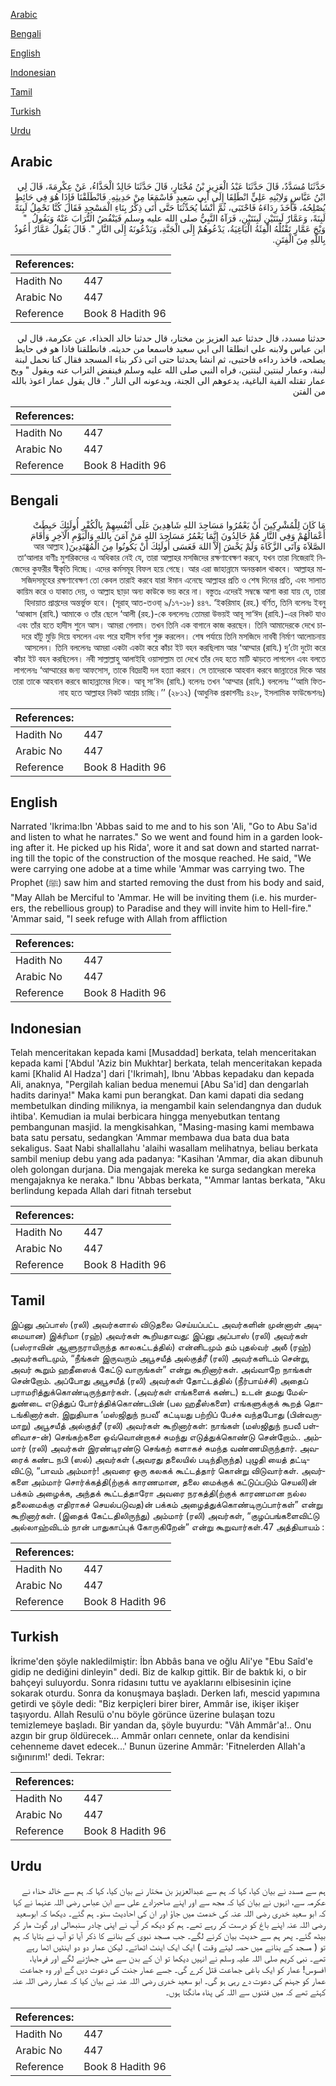 [Arabic](#arabic)

[Bengali](#bengali)

[English](#english)

[Indonesian](#indonesian)

[Tamil](#tamil)

[Turkish](#turkish)

[Urdu](#urdu)

## Arabic


<div dir="rtl" lang="ar" style={{fontSize:'larger',backgroundColor:'#f8f9fa',padding:20}}>
حَدَّثَنَا مُسَدَّدٌ، قَالَ حَدَّثَنَا عَبْدُ الْعَزِيزِ بْنُ مُخْتَارٍ، قَالَ حَدَّثَنَا خَالِدٌ الْحَذَّاءُ، عَنْ عِكْرِمَةَ، قَالَ لِي ابْنُ عَبَّاسٍ وَلاِبْنِهِ عَلِيٍّ انْطَلِقَا إِلَى أَبِي سَعِيدٍ فَاسْمَعَا مِنْ حَدِيثِهِ‏.‏ فَانْطَلَقْنَا فَإِذَا هُوَ فِي حَائِطٍ يُصْلِحُهُ، فَأَخَذَ رِدَاءَهُ فَاحْتَبَى، ثُمَّ أَنْشَأَ يُحَدِّثُنَا حَتَّى أَتَى ذِكْرُ بِنَاءِ الْمَسْجِدِ فَقَالَ كُنَّا نَحْمِلُ لَبِنَةً لَبِنَةً، وَعَمَّارٌ لَبِنَتَيْنِ لَبِنَتَيْنِ، فَرَآهُ النَّبِيُّ صلى الله عليه وسلم فَيَنْفُضُ التُّرَابَ عَنْهُ وَيَقُولُ ‏ "‏ وَيْحَ عَمَّارٍ تَقْتُلُهُ الْفِئَةُ الْبَاغِيَةُ، يَدْعُوهُمْ إِلَى الْجَنَّةِ، وَيَدْعُونَهُ إِلَى النَّارِ ‏"‏‏.‏ قَالَ يَقُولُ عَمَّارٌ أَعُوذُ بِاللَّهِ مِنَ الْفِتَنِ‏.‏
</div>
<div style={{backgroundColor:'#f8f9fa',padding:20, marginBottom: 10}}><table> <thead> <tr> <th>References:</th> <th></th> </tr> </thead> <tbody><tr><td>Hadith No</td><td>447</td></tr><tr><td>Arabic No</td><td>447</td></tr><tr><td>Reference</td><td>Book 8 Hadith 96</td></tr></tbody></table></div>


<div dir="rtl" lang="ar" style={{fontSize:'larger',backgroundColor:'#f8f9fa',padding:20}}>
حدثنا مسدد، قال حدثنا عبد العزيز بن مختار، قال حدثنا خالد الحذاء، عن عكرمة، قال لي ابن عباس ولابنه علي انطلقا الى ابي سعيد فاسمعا من حديثه. فانطلقنا فاذا هو في حايط يصلحه، فاخذ رداءه فاحتبى، ثم انشا يحدثنا حتى اتى ذكر بناء المسجد فقال كنا نحمل لبنة لبنة، وعمار لبنتين لبنتين، فراه النبي صلى الله عليه وسلم فينفض التراب عنه ويقول " ويح عمار تقتله الفية الباغية، يدعوهم الى الجنة، ويدعونه الى النار ". قال يقول عمار اعوذ بالله من الفتن
</div>
<div style={{backgroundColor:'#f8f9fa',padding:20, marginBottom: 10}}><table> <thead> <tr> <th>References:</th> <th></th> </tr> </thead> <tbody><tr><td>Hadith No</td><td>447</td></tr><tr><td>Arabic No</td><td>447</td></tr><tr><td>Reference</td><td>Book 8 Hadith 96</td></tr></tbody></table></div>

## Bengali


<div dir="rtl" lang="bn" style={{fontSize:'larger',backgroundColor:'#f8f9fa',padding:20}}>
مَا كَانَ لِلْمُشْرِكِينَ أَنْ يَعْمُرُوا مَسَاجِدَ اللهِ شَاهِدِينَ عَلَى أَنْفُسِهِمْ بِالْكُفْرِ أُولَئِكَ حَبِطَتْ أَعْمَالُهُمْ وَفِي النَّارِ هُمْ خَالِدُونَ إِنَّمَا يَعْمُرُ مَسَاجِدَ اللهِ مَنْ آمَنَ بِاللهِ وَالْيَوْمِ الْآخِرِ وَأَقَامَ الصَّلاَةَ وَآتَى الزَّكَاةَ وَلَمْ يَخْشَ إِلاَّ اللهَ فَعَسَى أُولَئِكَ أَنْ يَكُونُوا مِنَ الْمُهْتَدِينَ( আর আল্লাহ তা‘আলার বাণীঃ মুশরিকদের এ অধিকার নেই যে, তারা আল্লাহর মসজিদের রক্ষণাবেক্ষণ করবে, যখন তারা নিজেরাই নিজেদের কুফরীর স্বীকৃতি দিচ্ছে। এদের কর্মসমূহ বিফল হয়ে গেছে। আর এরা জাহান্নামে অনন্তকাল থাকবে। আল্লাহর মাসজিদসমূহের রক্ষণাবেক্ষণ তো কেবল তারাই করবে যারা ঈমান এনেছে আল্লাহর প্রতি ও শেষ দিনের প্রতি, এবং সালাত কায়িম করে ও যাকাত দেয়, ও আল্লাহ ছাড়া অন্য কাউকে ভয় করে না। বস্তুতঃ এদেরই সম্বন্ধে আশা করা যায় যে, তারা হিদায়াত প্রাপ্তদের অন্তর্ভুক্ত হবে। (সূরাহ্ আত-তওবা্ ৯/১৭-১৮) ৪৪৭. ‘ইকরিমাহ (রহ.) বর্ণিত, তিনি বলেনঃ ইবনু ‘আব্বাস (রাযি.) আমাকে ও তাঁর ছেলে ‘আলী (রহ.)-কে বললেনঃ তোমরা উভয়ই আবূ সা‘ঈদ (রাযি.)-এর নিকট যাও এবং তাঁর হতে হাদীস শুনে আস। আমরা গেলাম। তখন তিনি এক বাগানে কাজ করছেন। তিনি আমাদেরকে দেখে চাদরে হাঁটু মুড়ি দিয়ে বসলেন এবং পরে হাদীস বর্ণনা শুরু করলেন। শেষ পর্যায়ে তিনি মসজিদে নাববী নির্মাণ আলোচনায় আসলেন। তিনি বললেনঃ আমরা একটা একটা করে কাঁচা ইট বহন করছিলাম আর ‘আম্মার (রাযি.) দু’টো দুটো করে কাঁচা ইট বহন করছিলেন। নবী সাল্লাল্লাহু আলাইহি ওয়াসাল্লাম তা দেখে তাঁর দেহ হতে মাটি ঝাড়তে লাগলেন এবং বলতে লাগলেনঃ ‘আম্মারের জন্য আফসোস, তাকে বিদ্রোহী দল হত্যা করবে। সে তাদেরকে আহবান করবে জান্নাতের দিকে আর তারা তাকে আহবান করবে জাহান্নামের দিকে। আবূ সা‘ঈদ (রাযি.) বলেনঃ তখন ‘আম্মার (রাযি.) বললেনঃ ‘‘আমি ফিতনাহ হতে আল্লাহর নিকট আশ্রয় চাচ্ছি।’’ (২৮১২) (আধুনিক প্রকাশনীঃ ৪২৮, ইসলামিক ফাউন্ডেশনঃ)
</div>
<div style={{backgroundColor:'#f8f9fa',padding:20, marginBottom: 10}}><table> <thead> <tr> <th>References:</th> <th></th> </tr> </thead> <tbody><tr><td>Hadith No</td><td>447</td></tr><tr><td>Arabic No</td><td>447</td></tr><tr><td>Reference</td><td>Book 8 Hadith 96</td></tr></tbody></table></div>

## English


<div dir="ltr" lang="en" style={{fontSize:'larger',backgroundColor:'#f8f9fa',padding:20}}>
Narrated 'Ikrima:Ibn 'Abbas said to me and to his son 'Ali, "Go to Abu Sa'id and listen to what he narrates." So we went and found him in a garden looking after it. He picked up his Rida', wore it and sat down and started narrating till the topic of the construction of the mosque reached. He said, "We were carrying one adobe at a time while 'Ammar was carrying two. The Prophet (ﷺ) saw him and started removing the dust from his body and said, "May Allah be Merciful to 'Ammar. He will be inviting them (i.e. his murderers, the rebellious group) to Paradise and they will invite him to Hell-fire." 'Ammar said, "I seek refuge with Allah from affliction
</div>
<div style={{backgroundColor:'#f8f9fa',padding:20, marginBottom: 10}}><table> <thead> <tr> <th>References:</th> <th></th> </tr> </thead> <tbody><tr><td>Hadith No</td><td>447</td></tr><tr><td>Arabic No</td><td>447</td></tr><tr><td>Reference</td><td>Book 8 Hadith 96</td></tr></tbody></table></div>

## Indonesian


<div dir="ltr" lang="id" style={{fontSize:'larger',backgroundColor:'#f8f9fa',padding:20}}>
Telah menceritakan kepada kami [Musaddad] berkata, telah menceritakan kepada kami ['Abdul 'Aziz bin Mukhtar] berkata, telah menceritakan kepada kami [Khalid Al Hadza'] dari ['Ikrimah], Ibnu 'Abbas kepadaku dan kepada Ali, anaknya, "Pergilah kalian bedua menemui [Abu Sa'id] dan dengarlah hadits darinya!" Maka kami pun berangkat. Dan kami dapati dia sedang membetulkan dinding miliknya, ia mengambil kain selendangnya dan duduk ihtiba'. Kemudian ia mulai berbicara hingga menyebutkan tentang pembangunan masjid. Ia mengkisahkan, "Masing-masing kami membawa bata satu persatu, sedangkan 'Ammar membawa dua bata dua bata sekaligus. Saat Nabi shallallahu 'alaihi wasallam melihatnya, beliau berkata sambil meniup debu yang ada padanya: "Kasihan 'Ammar, dia akan dibunuh oleh golongan durjana. Dia mengajak mereka ke surga sedangkan mereka mengajaknya ke neraka." Ibnu 'Abbas berkata, "'Ammar lantas berkata, "Aku berlindung kepada Allah dari fitnah tersebut
</div>
<div style={{backgroundColor:'#f8f9fa',padding:20, marginBottom: 10}}><table> <thead> <tr> <th>References:</th> <th></th> </tr> </thead> <tbody><tr><td>Hadith No</td><td>447</td></tr><tr><td>Arabic No</td><td>447</td></tr><tr><td>Reference</td><td>Book 8 Hadith 96</td></tr></tbody></table></div>

## Tamil


<div dir="ltr" lang="ta" style={{fontSize:'larger',backgroundColor:'#f8f9fa',padding:20}}>
இப்னு அப்பாஸ் (ரலி) அவர்களால் விடுதலை செய்யப்பட்ட அவர்களின் முன்னாள் அடிமையான) இக்ரிமா (ரஹ்) அவர்கள் கூறியதாவது: இப்னு அப்பாஸ் (ரலி) அவர்கள் (பஸ்ராவின் ஆளுநராயிருந்த காலகட்டத்தில்) என்னிடமும் தம் புதல்வர் அலீ (ரஹ்) அவர்களிடமும், “நீங்கள் இருவரும் அபூசயீத் அல்குத்ரீ (ரலி) அவர்களிடம் சென்று, அவர் கூறும் ஹதீஸைக் கேட்டு வாருங்கள்” என்று கூறினார்கள். அவ்வாறே நாங்கள் சென்றோம். அப்போது அபூசயீத் (ரலி) அவர்கள் தோட்டத்தில் (நீர்பாய்ச்சி) அதைப் பராமரித்துக்கொண்டிருந்தார்கள். (அவர்கள் எங்களைக் கண்ட) உடன் தமது மேல்துண்டை எடுத்துப் போர்த்திக்கொண்டபின் (பல ஹதீஸ்களை) எங்களுக்குக் கூறத் தொடங்கினார்கள். இறுதியாக ‘மஸ்ஜிதுந் நபவீ’ கட்டியது பற்றிப் பேச்சு வந்தபோது (பின்வருமாறு) அபூசயீத் அல்குத்ரீ (ரலி) அவர்கள் கூறினார்கள்: நாங்கள் (மஸ்ஜிதுந் நபவீ பள்ளிவாச-ன்) செங்கற்களை ஒவ்வொன்றாகச் சுமந்து எடுத்துக்கொண்டு சென்றோம்.. அம்மார் (ரலி) அவர்கள் இரண்டிரண்டு செங்கற் களாகச் சுமந்த வண்ணமிருந்தார். அவரைக் கண்ட நபி (ஸல்) அவர்கள் (அவரது தலையில் படிந்திருந்த) புழுதி யைத் தட்டிவிட்டு, “பாவம் அம்மார்! அவரை ஒரு கலகக் கூட்டத்தார் கொன்று விடுவார்கள். அவர்களை அம்மார் சொர்க்கத்தி(ற்குக் காரணமான, தலை மைக்குக் கட்டுப்படும் செயலி)ன் பக்கம் அழைக்க, அந்தக் கூட்டத்தாரோ அவரை நரகத்தி(ற்குக் காரணமான நல்ல தலைமைக்கு எதிராகச் செயல்படுவத)ன் பக்கம் அழைத்துக்கொண்டிருப்பார்கள்” என்று கூறினார்கள். (இதைக் கேட்டதிலிருந்து) அம்மார் (ரலி) அவர்கள், “குழப்பங்களைவிட்டு அல்லாஹ்விடம் நான் பாதுகாப்புக் கோருகிறேன்” என்று கூறுவார்கள்.47 அத்தியாயம் :
</div>
<div style={{backgroundColor:'#f8f9fa',padding:20, marginBottom: 10}}><table> <thead> <tr> <th>References:</th> <th></th> </tr> </thead> <tbody><tr><td>Hadith No</td><td>447</td></tr><tr><td>Arabic No</td><td>447</td></tr><tr><td>Reference</td><td>Book 8 Hadith 96</td></tr></tbody></table></div>

## Turkish


<div dir="ltr" lang="tr" style={{fontSize:'larger',backgroundColor:'#f8f9fa',padding:20}}>
İkrime'den şöyle nakledilmiştir: İbn Abbâs bana ve oğlu Ali'ye "Ebu Saîd'e gidip ne dediğini dinleyin" dedi. Biz de kalkıp gittik. Bir de baktık ki, o bir bahçeyi suluyordu. Sonra ridasını tuttu ve ayaklarını elbisesinin içine sokarak oturdu. Sonra da konuşmaya başladı. Derken lafı, mescid yapımına getirdi ve şöyle dedi: "Biz kerpiçleri birer birer, Ammâr ise, ikişer ikişer taşıyordu. Allah Resulü o'nu böyle görünce üzerine bulaşan tozu temizlemeye başladı. Bir yandan da, şöyle buyurdu: "Vâh Ammâr'a!.. Onu azgın bir grup öldürecek... Ammâr onları cennete, onlar da kendisini cehenneme davet edecek...' Bunun üzerine Ammâr: 'Fitnelerden Allah'a sığınırım!' dedi. Tekrar:
</div>
<div style={{backgroundColor:'#f8f9fa',padding:20, marginBottom: 10}}><table> <thead> <tr> <th>References:</th> <th></th> </tr> </thead> <tbody><tr><td>Hadith No</td><td>447</td></tr><tr><td>Arabic No</td><td>447</td></tr><tr><td>Reference</td><td>Book 8 Hadith 96</td></tr></tbody></table></div>

## Urdu


<div dir="rtl" lang="ur" style={{fontSize:'larger',backgroundColor:'#f8f9fa',padding:20}}>
ہم سے مسدد نے بیان کیا، کہا کہ ہم سے عبدالعزیز بن مختار نے بیان کیا، کہا کہ ہم سے خالد حذاء نے عکرمہ سے، انہوں نے بیان کیا کہ مجھ سے اور اپنے صاحبزادے علی سے ابن عباس رضی اللہ عنہما نے کہا کہ ابو سعید خدری رضی اللہ عنہ کی خدمت میں جاؤ اور ان کی احادیث سنو۔ ہم گئے۔ دیکھا کہ ابوسعید رضی اللہ عنہ اپنے باغ کو درست کر رہے تھے۔ ہم کو دیکھ کر آپ نے اپنی چادر سنبھالی اور گوٹ مار کر بیٹھ گئے۔ پھر ہم سے حدیث بیان کرنے لگے۔ جب مسجد نبوی کے بنانے کا ذکر آیا تو آپ نے بتایا کہ ہم تو ( مسجد کے بنانے میں حصہ لیتے وقت ) ایک ایک اینٹ اٹھاتے۔ لیکن عمار دو دو اینٹیں اٹھا رہے تھے۔ نبی کریم صلی اللہ علیہ وسلم نے انہیں دیکھا تو ان کے بدن سے مٹی جھاڑنے لگے اور فرمایا، افسوس! عمار کو ایک باغی جماعت قتل کرے گی۔ جسے عمار جنت کی دعوت دیں گے اور وہ جماعت عمار کو جہنم کی دعوت دے رہی ہو گی۔ ابو سعید خدری رضی اللہ عنہ نے بیان کیا کہ عمار رضی اللہ عنہ کہتے تھے کہ میں فتنوں سے اللہ کی پناہ مانگتا ہوں۔
</div>
<div style={{backgroundColor:'#f8f9fa',padding:20, marginBottom: 10}}><table> <thead> <tr> <th>References:</th> <th></th> </tr> </thead> <tbody><tr><td>Hadith No</td><td>447</td></tr><tr><td>Arabic No</td><td>447</td></tr><tr><td>Reference</td><td>Book 8 Hadith 96</td></tr></tbody></table></div>